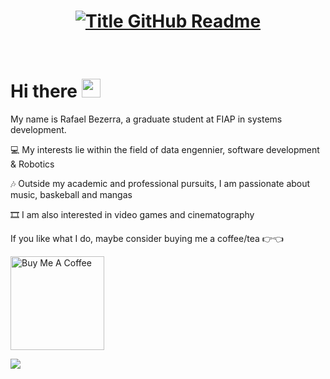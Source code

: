 <h1 style="text-align: center;">
  <a href="https://git.io/typing-svg" target="_blank">
    <img src="https://readme-typing-svg.herokuapp.com?font=Inter&weight=800&size=35&duration=3000&pause=500&multiline=true&width=650&height=140&lines=%24+whoami;Rafael+Souza+Bezerra" alt="Title GitHub Readme" />
  </a>
</h1>

<br>

# Hi there <img src="https://raw.githubusercontent.com/umenzi/umenzi/main/wave.gif" width="30px">

My name is Rafael Bezerra, a graduate student at FIAP in systems development.

💻 My interests lie within the field of data engennier, software development & Robotics

🎶 Outside my academic and professional pursuits, I am passionate about music, baskeball and mangas

🎞️ I am also interested in video games and cinematography

If you like what I do, maybe consider buying me a coffee/tea 👉👈

<a href="[buymeacoffee.com/rafazls](https://buymeacoffee.com/rafazls)" target="_blank"><img src="https://cdn.buymeacoffee.com/buttons/v2/default-red.png" alt="Buy Me A Coffee" width="150" ></a>



[![](https://github.com/saadeghi/saadeghi/blob/master/dino.gif)](#)
